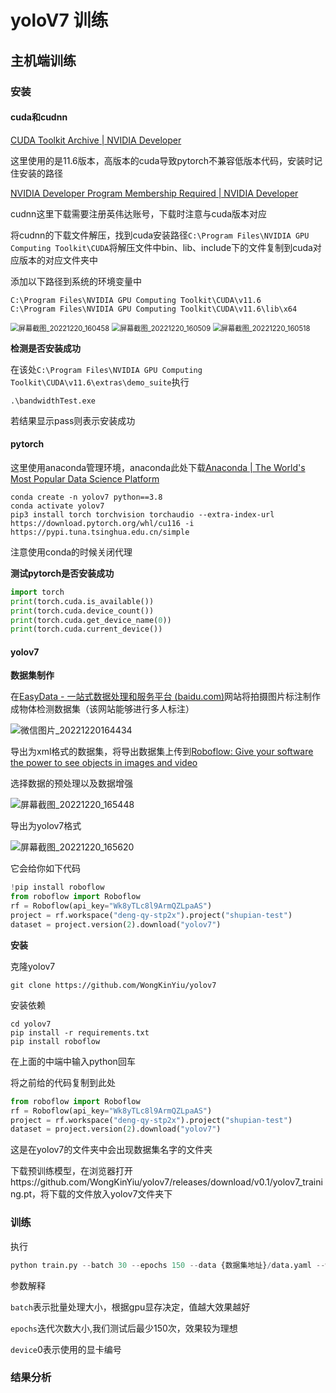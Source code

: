 # yoloV7 训练

## 主机端训练

### 安装

#### cuda和cudnn

[CUDA Toolkit Archive | NVIDIA Developer](https://developer.nvidia.com/cuda-toolkit-archive)

这里使用的是11.6版本，高版本的cuda导致pytorch不兼容低版本代码，安装时记住安装的路径

[NVIDIA Developer Program Membership Required | NVIDIA Developer](https://developer.nvidia.com/rdp/cudnn-download)

cudnn这里下载需要注册英伟达账号，下载时注意与cuda版本对应

将cudnn的下载文件解压，找到cuda安装路径`C:\Program Files\NVIDIA GPU Computing Toolkit\CUDA`将解压文件中bin、lib、include下的文件复制到cuda对应版本的对应文件夹中

添加以下路径到系统的环境变量中

```
C:\Program Files\NVIDIA GPU Computing Toolkit\CUDA\v11.6
C:\Program Files\NVIDIA GPU Computing Toolkit\CUDA\v11.6\lib\x64
```

<img src="C:\Users\20826\Documents\GitHub\learning-px4ctrl\img\屏幕截图_20221220_160458.png" alt="屏幕截图_20221220_160458" style="zoom: 80%;" />

<img src="C:\Users\20826\Documents\GitHub\learning-px4ctrl\img\屏幕截图_20221220_160509.png" alt="屏幕截图_20221220_160509" style="zoom:80%;" />

<img src="C:\Users\20826\Documents\GitHub\learning-px4ctrl\img\屏幕截图_20221220_160518.png" alt="屏幕截图_20221220_160518" style="zoom:80%;" />

**检测是否安装成功**

在该处`C:\Program Files\NVIDIA GPU Computing Toolkit\CUDA\v11.6\extras\demo_suite`执行

```shell
.\bandwidthTest.exe
```

若结果显示pass则表示安装成功

#### pytorch

这里使用anaconda管理环境，anaconda此处下载[Anaconda | The World's Most Popular Data Science Platform](https://www.anaconda.com/)

```shell
conda create -n yolov7 python==3.8
conda activate yolov7
pip3 install torch torchvision torchaudio --extra-index-url https://download.pytorch.org/whl/cu116 -i https://pypi.tuna.tsinghua.edu.cn/simple
```

注意使用conda的时候关闭代理

**测试pytorch是否安装成功**

```python
import torch
print(torch.cuda.is_available())
print(torch.cuda.device_count())
print(torch.cuda.get_device_name(0))
print(torch.cuda.current_device())
```

#### yolov7

**数据集制作**

在[EasyData - 一站式数据处理和服务平台 (baidu.com)](https://ai.baidu.com/easydata/app/dataset/list)网站将拍摄图片标注制作成物体检测数据集（该网站能够进行多人标注）

![微信图片_20221220164434](C:\Users\20826\Documents\GitHub\learning-px4ctrl\img\微信图片_20221220164434.png)

导出为xml格式的数据集，将导出数据集上传到[Roboflow: Give your software the power to see objects in images and video](https://roboflow.com/)

选择数据的预处理以及数据增强

![屏幕截图_20221220_165448](C:\Users\20826\Documents\GitHub\learning-px4ctrl\img\屏幕截图_20221220_165448.png)

导出为yolov7格式

![屏幕截图_20221220_165620](C:\Users\20826\Documents\GitHub\learning-px4ctrl\img\屏幕截图_20221220_165620.png)

它会给你如下代码

```python
!pip install roboflow
from roboflow import Roboflow
rf = Roboflow(api_key="Wk8yTLc8l9ArmQZLpaAS")
project = rf.workspace("deng-qy-stp2x").project("shupian-test")
dataset = project.version(2).download("yolov7")
```

**安装**

克隆yolov7

```shell
git clone https://github.com/WongKinYiu/yolov7
```

安装依赖

```shell
cd yolov7
pip install -r requirements.txt
pip install roboflow
```

在上面的中端中输入python回车

将之前给的代码复制到此处

```python
from roboflow import Roboflow
rf = Roboflow(api_key="Wk8yTLc8l9ArmQZLpaAS")
project = rf.workspace("deng-qy-stp2x").project("shupian-test")
dataset = project.version(2).download("yolov7")
```

这是在yolov7的文件夹中会出现数据集名字的文件夹

下载预训练模型，在浏览器打开https://github.com/WongKinYiu/yolov7/releases/download/v0.1/yolov7_training.pt，将下载的文件放入yolov7文件夹下

### 训练

执行

```python
python train.py --batch 30 --epochs 150 --data {数据集地址}/data.yaml --weights 'yolov7_training.pt' --device 0 
```

参数解释

`batch`表示批量处理大小，根据gpu显存决定，值越大效果越好

`epochs`迭代次数大小,我们测试后最少150次，效果较为理想

`device`0表示使用的显卡编号

### 结果分析



